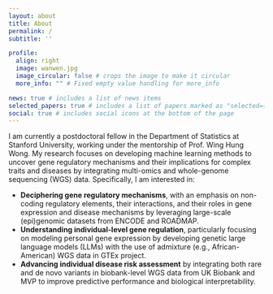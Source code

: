 ```yaml
---
layout: about
title: About
permalink: /
subtitle: ''

profile:
  align: right
  image: wanwen.jpg
  image_circular: false # crops the image to make it circular
  more_info: "" # Fixed empty value handling for more_info

news: true # includes a list of news items
selected_papers: true # includes a list of papers marked as "selected={true}"
social: true # includes social icons at the bottom of the page
---
```


I am currently a postdoctoral fellow in the Department of Statistics at Stanford University, working under the mentorship of Prof. Wing Hung Wong. My research focuses on developing machine learning methods to uncover gene regulatory mechanisms and their implications for complex traits and diseases by integrating multi-omics and whole-genome sequencing (WGS) data. Specifically, I am interested in:

- **Deciphering gene regulatory mechanisms**, with an emphasis on non-coding regulatory elements, their interactions, and their roles in gene expression and disease mechanisms by leveraging large-scale (epi)genomic datasets from ENCODE and ROADMAP.
- **Understanding individual-level gene regulation**, particularly focusing on modeling personal gene expression by developing genetic large language models (LLMs) with the use of admixture (e.g., African-American) WGS data in GTEx project.
- **Advancing individual disease risk assessment** by integrating both rare and de novo variants in biobank-level WGS data from UK Biobank and MVP to improve predictive performance and biological interpretability.
